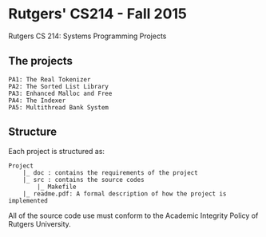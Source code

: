 # Rutgers' CS214 - Fall 2015
Rutgers CS 214: Systems Programming Projects


## The projects
    PA1: The Real Tokenizer
    PA2: The Sorted List Library
    PA3: Enhanced Malloc and Free
    PA4: The Indexer
    PA5: Multithread Bank System

## Structure
Each project is structured as:

    Project
        |_ doc : contains the requirements of the project
        |_ src : contains the source codes
            |_ Makefile
        |_ readme.pdf: A formal description of how the project is implemented

All of the source code use must conform to the Academic Integrity Policy of Rutgers University.
